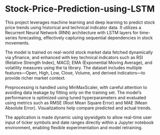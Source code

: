 # Stock-Price-Prediction-using-LSTM
This project leverages machine learning and deep learning to predict stock price trends using historical and technical indicator data. It utilizes a Recurrent Neural Network (RNN) architecture with LSTM layers for time-series forecasting, effectively capturing sequential dependencies in stock movements.

The model is trained on real-world stock market data fetched dynamically via yfinance, and enhanced with key technical indicators such as RSI (Relative Strength Index), MACD, EMA (Exponential Moving Average), and volatility measures using the ta library. The dataset includes multiple features—Open, High, Low, Close, Volume, and derived indicators—to provide richer market context.

Preprocessing is handled using MinMaxScaler, with careful attention to avoiding data leakage by fitting only on the training set. The model’s performance is optimized using tuned hyperparameters and evaluated using metrics such as RMSE (Root Mean Square Error) and MAE (Mean Absolute Error). Visualizations help compare predicted and actual trends.

The application is made dynamic using ipywidgets to allow real-time user input of ticker symbols and date ranges directly within a Jupyter notebook environment, enabling flexible experimentation and model retraining.
